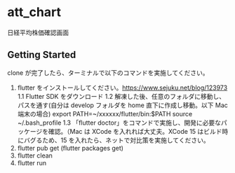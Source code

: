 # att_chart

日経平均株価確認画面

## Getting Started

clone が完了したら、ターミナルで以下のコマンドを実施してください。

1. flutter をインストールしてください。https://www.sejuku.net/blog/123973
   1.1 Flutter SDK をダウンロード
   1.2 解凍した後、任意のフォルダに移動し、パスを通す(自分は develop フォルダを home 直下に作成し移動。以下 Mac 端末の場合)
   export PATH=~/xxxxxx/flutter/bin:$PATH
   source ~/.bash_profile
   1.3 「flutter doctor」をコマンドで実施し、開発に必要なパッケージを確認。（Mac は XCode を入れれば大丈夫。XCode 15 はビルド時にバグるため、15 を入れたら、ネットで対比策を実施してください。
2. flutter pub get (flutter packages get)
3. flutter clean
4. flutter run
